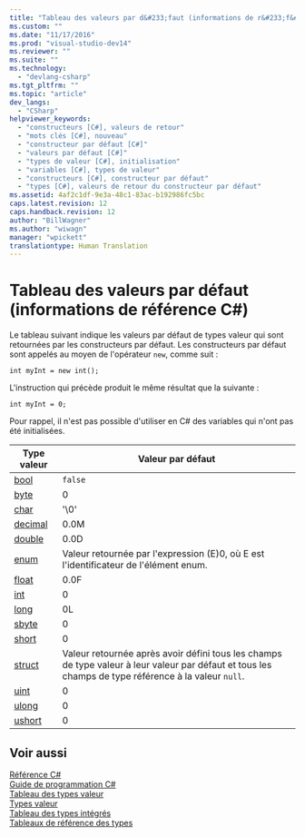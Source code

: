 ```yaml
---
title: "Tableau des valeurs par d&#233;faut (informations de r&#233;f&#233;rence C#) | Microsoft Docs"
ms.custom: ""
ms.date: "11/17/2016"
ms.prod: "visual-studio-dev14"
ms.reviewer: ""
ms.suite: ""
ms.technology: 
  - "devlang-csharp"
ms.tgt_pltfrm: ""
ms.topic: "article"
dev_langs: 
  - "CSharp"
helpviewer_keywords: 
  - "constructeurs [C#], valeurs de retour"
  - "mots clés [C#], nouveau"
  - "constructeur par défaut [C#]"
  - "valeurs par défaut [C#]"
  - "types de valeur [C#], initialisation"
  - "variables [C#], types de valeur"
  - "constructeurs [C#], constructeur par défaut"
  - "types [C#], valeurs de retour du constructeur par défaut"
ms.assetid: 4af2c1df-9e3a-48c1-83ac-b192986fc5bc
caps.latest.revision: 12
caps.handback.revision: 12
author: "BillWagner"
ms.author: "wiwagn"
manager: "wpickett"
translationtype: Human Translation
---
```

# Tableau des valeurs par d&#233;faut (informations de r&#233;f&#233;rence C#)
Le tableau suivant indique les valeurs par défaut de types valeur qui sont retournées par les constructeurs par défaut.  Les constructeurs par défaut sont appelés au moyen de l'opérateur `new`, comme suit :  
  
```  
int myInt = new int();  
```  
  
 L'instruction qui précède produit le même résultat que la suivante :  
  
```  
int myInt = 0;  
```  
  
 Pour rappel, il n'est pas possible d'utiliser en C\# des variables qui n'ont pas été initialisées.  
  
|Type valeur|Valeur par défaut|  
|-----------------|-----------------------|  
|[bool](../../../csharp/language-reference/keywords/bool.md)|`false`|  
|[byte](../../../csharp/language-reference/keywords/byte.md)|0|  
|[char](../../../csharp/language-reference/keywords/char.md)|'\\0'|  
|[decimal](../../../csharp/language-reference/keywords/decimal.md)|0.0M|  
|[double](../../../csharp/language-reference/keywords/double.md)|0.0D|  
|[enum](../../../csharp/language-reference/keywords/enum.md)|Valeur retournée par l'expression \(E\)0, où E est l'identificateur de l'élément enum.|  
|[float](../../../csharp/language-reference/keywords/float.md)|0.0F|  
|[int](../../../csharp/language-reference/keywords/int.md)|0|  
|[long](../../../csharp/language-reference/keywords/long.md)|0L|  
|[sbyte](../../../csharp/language-reference/keywords/sbyte.md)|0|  
|[short](../../../csharp/language-reference/keywords/short.md)|0|  
|[struct](../../../csharp/language-reference/keywords/struct.md)|Valeur retournée après avoir défini tous les champs de type valeur à leur valeur par défaut et tous les champs de type référence à la valeur `null`.|  
|[uint](../../../csharp/language-reference/keywords/uint.md)|0|  
|[ulong](../../../csharp/language-reference/keywords/ulong.md)|0|  
|[ushort](../../../csharp/language-reference/keywords/ushort.md)|0|  
  
## Voir aussi  
 [Référence C\#](../../../csharp/language-reference/index.md)   
 [Guide de programmation C\#](../../../csharp/programming-guide/index.md)   
 [Tableau des types valeur](../../../csharp/language-reference/keywords/value-types-table.md)   
 [Types valeur](../../../csharp/language-reference/keywords/value-types.md)   
 [Tableau des types intégrés](../../../csharp/language-reference/keywords/built-in-types-table.md)   
 [Tableaux de référence des types](../../../csharp/language-reference/keywords/reference-tables-for-types.md)
